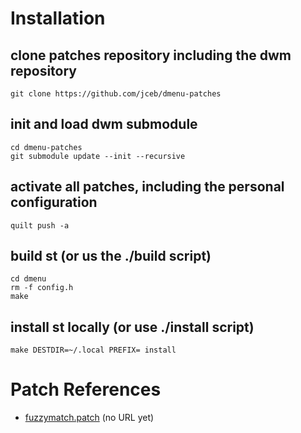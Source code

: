 # Installation

## clone patches repository including the dwm repository

    git clone https://github.com/jceb/dmenu-patches

## init and load dwm submodule

    cd dmenu-patches
    git submodule update --init --recursive

## activate all patches, including the personal configuration

    quilt push -a

## build st (or us the ./build script)

    cd dmenu
    rm -f config.h
    make

## install st locally (or use ./install script)

    make DESTDIR=~/.local PREFIX= install

# Patch References

* [fuzzymatch.patch](patches/fuzzymatch.patch)                           (no URL yet)
